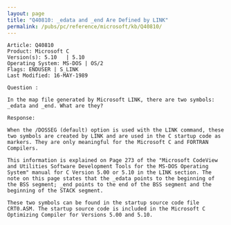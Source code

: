 ```yaml
---
layout: page
title: "Q40810: _edata and _end Are Defined by LINK"
permalink: /pubs/pc/reference/microsoft/kb/Q40810/
---
```


	Article: Q40810
	Product: Microsoft C
	Version(s): 5.10   | 5.10
	Operating System: MS-DOS | OS/2
	Flags: ENDUSER | S_LINK
	Last Modified: 16-MAY-1989
	
	Question :
	
	In the map file generated by Microsoft LINK, there are two symbols:
	_edata and _end. What are they?
	
	Response:
	
	When the /DOSSEG (default) option is used with the LINK command, these
	two symbols are created by LINK and are used in the C startup code as
	markers. They are only meaningful for the Microsoft C and FORTRAN
	Compilers.
	
	This information is explained on Page 273 of the "Microsoft CodeView
	and Utilities Software Development Tools for the MS-DOS Operating
	System" manual for C Version 5.00 or 5.10 in the LINK section. The
	note on this page states that the _edata points to the beginning of
	the BSS segment; _end points to the end of the BSS segment and the
	beginning of the STACK segment.
	
	These two symbols can be found in the startup source code file
	CRT0.ASM. The startup source code is included in the Microsoft C
	Optimizing Compiler for Versions 5.00 and 5.10.
